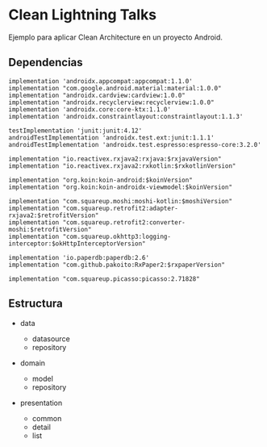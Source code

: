 # Clean Lightning Talks

Ejemplo para aplicar Clean Architecture en un proyecto Android.

## Dependencias
    implementation 'androidx.appcompat:appcompat:1.1.0'
    implementation "com.google.android.material:material:1.0.0"
    implementation "androidx.cardview:cardview:1.0.0"
    implementation "androidx.recyclerview:recyclerview:1.0.0"
    implementation 'androidx.core:core-ktx:1.1.0'
    implementation 'androidx.constraintlayout:constraintlayout:1.1.3'
    
    testImplementation 'junit:junit:4.12'
    androidTestImplementation 'androidx.test.ext:junit:1.1.1'
    androidTestImplementation 'androidx.test.espresso:espresso-core:3.2.0'
    
    implementation "io.reactivex.rxjava2:rxjava:$rxjavaVersion"
    implementation "io.reactivex.rxjava2:rxkotlin:$rxkotlinVersion"
    
    implementation "org.koin:koin-android:$koinVersion"
    implementation "org.koin:koin-androidx-viewmodel:$koinVersion"
    
    implementation "com.squareup.moshi:moshi-kotlin:$moshiVersion"
    implementation "com.squareup.retrofit2:adapter-rxjava2:$retrofitVersion"
    implementation "com.squareup.retrofit2:converter-moshi:$retrofitVersion"
    implementation "com.squareup.okhttp3:logging-interceptor:$okHttpInterceptorVersion"
    
    implementation 'io.paperdb:paperdb:2.6'
    implementation "com.github.pakoito:RxPaper2:$rxpaperVersion"
    
    implementation "com.squareup.picasso:picasso:2.71828"
    
## Estructura
* data
  * datasource
  * repository
  
* domain
  * model
  * repository

* presentation
  * common
  * detail
  * list
